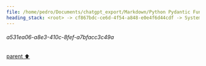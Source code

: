 ```yaml
---
file: /home/pedro/Documents/chatgpt_export/Markdown/Python Pydantic Function Model.md
heading_stack: <root> -> cf867bdc-ce6d-4f54-a848-e0e4f6d44cdf -> System -> 91080ce5-00bf-4674-a64f-dc1e193d3e94 -> System -> aaa22ff6-5b63-47f8-a421-d103fde86bf6 -> User -> 6eea2fad-31d7-4371-9661-3134c9e59824 -> Assistant -> aaa285e0-3b94-44f3-bf5d-9f8323e72c18 -> User -> a531ea06-a8e3-410c-8fef-a7bfacc3c49a
---
```

###### a531ea06-a8e3-410c-8fef-a7bfacc3c49a
[parent ⬆️](#aaa285e0-3b94-44f3-bf5d-9f8323e72c18)

